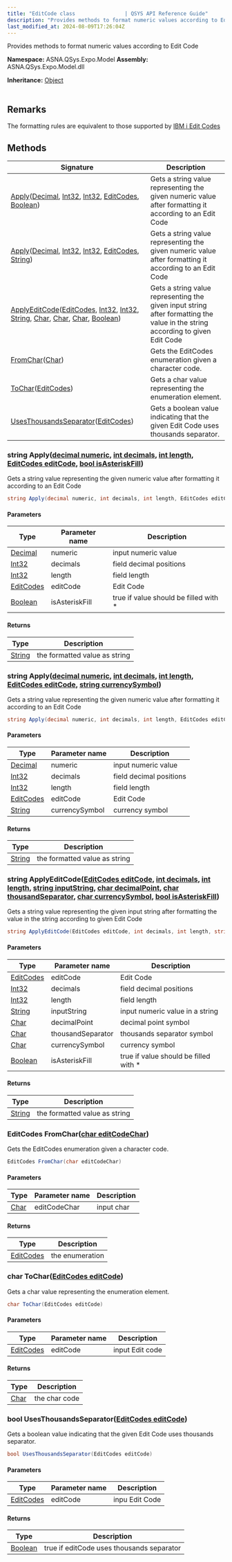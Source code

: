 ```yaml
---
title: "EditCode class                | QSYS API Reference Guide"
description: "Provides methods to format numeric values according to Edit Code "
last_modified_at: 2024-08-09T17:26:04Z
---
```


Provides methods to format numeric values according to Edit Code

**Namespace:** ASNA.QSys.Expo.Model
**Assembly:** ASNA.QSys.Expo.Model.dll

**Inheritance:** [Object](https://docs.microsoft.com/en-us/dotnet/api/system.object)
<br>
<br>

## Remarks
The formatting rules are equivalent to those supported by [IBM i Edit Codes](https://www.ibm.com/docs/en/i/7.2?topic=codes-summary-edit)


## Methods

| Signature | Description |
| --- | --- |
| [Apply](#string-applydecimal-numeric-int-decimals-int-length-editcodes-editcode-bool-isasteriskfill)([Decimal](https://docs.microsoft.com/en-us/dotnet/api/system.decimal), [Int32](https://docs.microsoft.com/en-us/dotnet/api/system.int32), [Int32](https://docs.microsoft.com/en-us/dotnet/api/system.int32), [EditCodes](/reference/expo/qsys-expo-model/edit-codes.html), [Boolean](https://docs.microsoft.com/en-us/dotnet/api/system.boolean)) | Gets a string value representing the given numeric value after formatting it according to an Edit Code
| [Apply](#string-applydecimal-numeric-int-decimals-int-length-editcodes-editcode-string-currencysymbol)([Decimal](https://docs.microsoft.com/en-us/dotnet/api/system.decimal), [Int32](https://docs.microsoft.com/en-us/dotnet/api/system.int32), [Int32](https://docs.microsoft.com/en-us/dotnet/api/system.int32), [EditCodes](/reference/expo/qsys-expo-model/edit-codes.html), [String](https://docs.microsoft.com/en-us/dotnet/api/system.string)) | Gets a string value representing the given numeric value after formatting it according to an Edit Code
| [ApplyEditCode](#string-applyeditcodeeditcodes-editcode-int-decimals-int-length-string-inputstring-char-decimalpoint-char-thousandseparator-char-currencysymbol-bool-isasteriskfill)([EditCodes](/reference/expo/qsys-expo-model/edit-codes.html), [Int32](https://docs.microsoft.com/en-us/dotnet/api/system.int32), [Int32](https://docs.microsoft.com/en-us/dotnet/api/system.int32), [String](https://docs.microsoft.com/en-us/dotnet/api/system.string), [Char](https://docs.microsoft.com/en-us/dotnet/api/system.char), [Char](https://docs.microsoft.com/en-us/dotnet/api/system.char), [Char](https://docs.microsoft.com/en-us/dotnet/api/system.char), [Boolean](https://docs.microsoft.com/en-us/dotnet/api/system.boolean)) | Gets a string value representing the given input string after formatting the value in the string according to given Edit Code 
| [FromChar](#editcodes-fromcharchar-editcodechar)([Char](https://docs.microsoft.com/en-us/dotnet/api/system.char)) | Gets the EditCodes enumeration given a character code.
| [ToChar](#char-tochareditcodes-editcode)([EditCodes](/reference/expo/qsys-expo-model/edit-codes.html)) | Gets a char value representing the enumeration element.
| [UsesThousandsSeparator](#bool-usesthousandsseparatoreditcodes-editcode)([EditCodes](/reference/expo/qsys-expo-model/edit-codes.html)) | Gets a boolean value indicating that the given Edit Code uses thousands separator.

### string Apply([decimal numeric](https://learn.microsoft.com/en-us/dotnet/csharp/language-reference/builtin-types/floating-point-numeric-types), [int decimals](https://learn.microsoft.com/en-us/dotnet/csharp/language-reference/builtin-types/integral-numeric-types), [int length](https://learn.microsoft.com/en-us/dotnet/csharp/language-reference/builtin-types/integral-numeric-types), [EditCodes editCode](/reference/expo/qsys-expo-model/edit-codes.html), [bool isAsteriskFill](https://docs.microsoft.com/en-us/dotnet/api/system.boolean))

Gets a string value representing the given numeric value after formatting it according to an Edit Code

```cs
string Apply(decimal numeric, int decimals, int length, EditCodes editCode, bool isAsteriskFill)
```

#### Parameters

| Type | Parameter name | Description
| --- | --- | ---
| [Decimal](https://docs.microsoft.com/en-us/dotnet/api/system.decimal) | numeric | input numeric value
| [Int32](https://docs.microsoft.com/en-us/dotnet/api/system.int32) | decimals | field decimal positions
| [Int32](https://docs.microsoft.com/en-us/dotnet/api/system.int32) | length | field length
| [EditCodes](/reference/expo/qsys-expo-model/edit-codes.html) | editCode | Edit Code
| [Boolean](https://docs.microsoft.com/en-us/dotnet/api/system.boolean) | isAsteriskFill | true if value should be filled with *

#### Returns

| Type | Description
| --- | ---
| [String](https://docs.microsoft.com/en-us/dotnet/api/system.string) | the formatted value as string

### string Apply([decimal numeric](https://learn.microsoft.com/en-us/dotnet/csharp/language-reference/builtin-types/floating-point-numeric-types), [int decimals](https://learn.microsoft.com/en-us/dotnet/csharp/language-reference/builtin-types/integral-numeric-types), [int length](https://learn.microsoft.com/en-us/dotnet/csharp/language-reference/builtin-types/integral-numeric-types), [EditCodes editCode](/reference/expo/qsys-expo-model/edit-codes.html), [string currencySymbol](https://learn.microsoft.com/en-us/dotnet/api/system.string?view=net-8.0))

Gets a string value representing the given numeric value after formatting it according to an Edit Code

```cs
string Apply(decimal numeric, int decimals, int length, EditCodes editCode, string currencySymbol)
```

#### Parameters

| Type | Parameter name | Description
| --- | --- | ---
| [Decimal](https://docs.microsoft.com/en-us/dotnet/api/system.decimal) | numeric | input numeric value
| [Int32](https://docs.microsoft.com/en-us/dotnet/api/system.int32) | decimals | field decimal positions
| [Int32](https://docs.microsoft.com/en-us/dotnet/api/system.int32) | length | field length
| [EditCodes](/reference/expo/qsys-expo-model/edit-codes.html) | editCode | Edit Code
| [String](https://docs.microsoft.com/en-us/dotnet/api/system.string) | currencySymbol | currency symbol

#### Returns

| Type | Description
| --- | ---
| [String](https://docs.microsoft.com/en-us/dotnet/api/system.string) | the formatted value as string

### string ApplyEditCode([EditCodes editCode](/reference/expo/qsys-expo-model/edit-codes.html), [int decimals](https://learn.microsoft.com/en-us/dotnet/csharp/language-reference/builtin-types/integral-numeric-types), [int length](https://learn.microsoft.com/en-us/dotnet/csharp/language-reference/builtin-types/integral-numeric-types), [string inputString](https://learn.microsoft.com/en-us/dotnet/api/system.string?view=net-8.0), [char decimalPoint](https://learn.microsoft.com/en-us/dotnet/csharp/language-reference/builtin-types/char), [char thousandSeparator](https://learn.microsoft.com/en-us/dotnet/csharp/language-reference/builtin-types/char), [char currencySymbol](https://learn.microsoft.com/en-us/dotnet/csharp/language-reference/builtin-types/char), [bool isAsteriskFill](https://docs.microsoft.com/en-us/dotnet/api/system.boolean))

Gets a string value representing the given input string after formatting the value in the string according to given Edit Code 

```cs
string ApplyEditCode(EditCodes editCode, int decimals, int length, string inputString, char decimalPoint, char thousandSeparator, char currencySymbol, bool isAsteriskFill)
```

#### Parameters

| Type | Parameter name | Description
| --- | --- | ---
| [EditCodes](/reference/expo/qsys-expo-model/edit-codes.html) | editCode | Edit Code
| [Int32](https://docs.microsoft.com/en-us/dotnet/api/system.int32) | decimals | field decimal positions
| [Int32](https://docs.microsoft.com/en-us/dotnet/api/system.int32) | length | field length
| [String](https://docs.microsoft.com/en-us/dotnet/api/system.string) | inputString | input numeric value in a string
| [Char](https://docs.microsoft.com/en-us/dotnet/api/system.char) | decimalPoint | decimal point symbol
| [Char](https://docs.microsoft.com/en-us/dotnet/api/system.char) | thousandSeparator | thousands separator symbol
| [Char](https://docs.microsoft.com/en-us/dotnet/api/system.char) | currencySymbol | currency symbol
| [Boolean](https://docs.microsoft.com/en-us/dotnet/api/system.boolean) | isAsteriskFill | true if value should be filled with *

#### Returns

| Type | Description
| --- | ---
| [String](https://docs.microsoft.com/en-us/dotnet/api/system.string) | the formatted value as string

### EditCodes FromChar([char editCodeChar](https://learn.microsoft.com/en-us/dotnet/csharp/language-reference/builtin-types/char))

Gets the EditCodes enumeration given a character code.

```cs
EditCodes FromChar(char editCodeChar)
```

#### Parameters

| Type | Parameter name | Description
| --- | --- | ---
| [Char](https://docs.microsoft.com/en-us/dotnet/api/system.char) | editCodeChar | input char

#### Returns

| Type | Description
| --- | ---
| [EditCodes](/reference/expo/qsys-expo-model/edit-codes.html) | the enumeration

### char ToChar([EditCodes editCode](/reference/expo/qsys-expo-model/edit-codes.html))

Gets a char value representing the enumeration element.

```cs
char ToChar(EditCodes editCode)
```

#### Parameters

| Type | Parameter name | Description
| --- | --- | ---
| [EditCodes](/reference/expo/qsys-expo-model/edit-codes.html) | editCode | input Edit code

#### Returns

| Type | Description
| --- | ---
| [Char](https://docs.microsoft.com/en-us/dotnet/api/system.char) | the char code

### bool UsesThousandsSeparator([EditCodes editCode](/reference/expo/qsys-expo-model/edit-codes.html))

Gets a boolean value indicating that the given Edit Code uses thousands separator.

```cs
bool UsesThousandsSeparator(EditCodes editCode)
```

#### Parameters

| Type | Parameter name | Description
| --- | --- | ---
| [EditCodes](/reference/expo/qsys-expo-model/edit-codes.html) | editCode | inpu Edit Code

#### Returns

| Type | Description
| --- | ---
| [Boolean](https://docs.microsoft.com/en-us/dotnet/api/system.boolean) | true if editCode uses thousands separator
